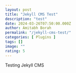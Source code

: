 ```yaml
---
layout: post
title: "Jekyll CMS Test"
description: "test"
date: 2024-03-26T07:50:00.000Z
author: Amitabh Borah
permalink: "/jekyll-cms-test/"
categories: [ Plugins ]
tags: []
image: ""
rating: 5
---
```


Testing Jekyll CMS
